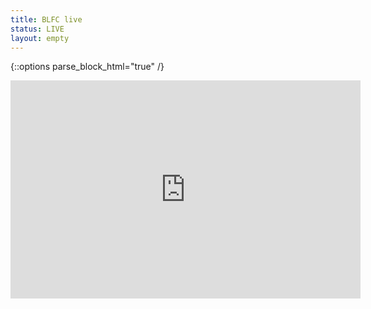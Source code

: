 ```yaml
---
title: BLFC live
status: LIVE
layout: empty
---
```

{::options parse_block_html="true" /}
<iframe class=aligncenter width="560" height="349" src="https://www.youtube.com/embed/live_stream?channel=BiggestlittlefurconOrg" frameborder="0" allowfullscreen></iframe>
